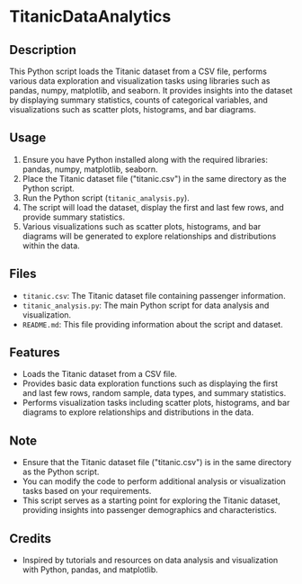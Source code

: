 # TitanicDataAnalytics

## Description
This Python script loads the Titanic dataset from a CSV file, performs various data exploration and visualization tasks using libraries such as pandas, numpy, matplotlib, and seaborn. It provides insights into the dataset by displaying summary statistics, counts of categorical variables, and visualizations such as scatter plots, histograms, and bar diagrams.

## Usage
1. Ensure you have Python installed along with the required libraries: pandas, numpy, matplotlib, seaborn.
2. Place the Titanic dataset file ("titanic.csv") in the same directory as the Python script.
3. Run the Python script (`titanic_analysis.py`).
4. The script will load the dataset, display the first and last few rows, and provide summary statistics.
5. Various visualizations such as scatter plots, histograms, and bar diagrams will be generated to explore relationships and distributions within the data.

## Files
- `titanic.csv`: The Titanic dataset file containing passenger information.
- `titanic_analysis.py`: The main Python script for data analysis and visualization.
- `README.md`: This file providing information about the script and dataset.

## Features
- Loads the Titanic dataset from a CSV file.
- Provides basic data exploration functions such as displaying the first and last few rows, random sample, data types, and summary statistics.
- Performs visualization tasks including scatter plots, histograms, and bar diagrams to explore relationships and distributions in the data.

## Note
- Ensure that the Titanic dataset file ("titanic.csv") is in the same directory as the Python script.
- You can modify the code to perform additional analysis or visualization tasks based on your requirements.
- This script serves as a starting point for exploring the Titanic dataset, providing insights into passenger demographics and characteristics.

## Credits
- Inspired by tutorials and resources on data analysis and visualization with Python, pandas, and matplotlib.

